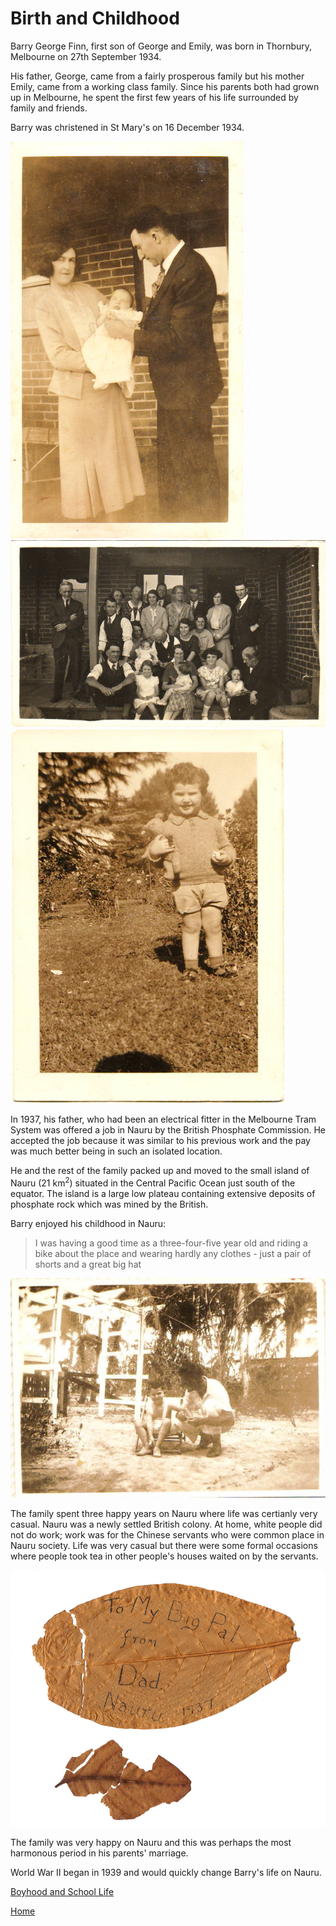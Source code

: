 # Birth and Childhood

Barry George Finn, first son of George and Emily, was born in Thornbury, Melbourne on 27th September 1934.

His father, George, came from a fairly prosperous family but his mother Emily, came from a working class family. Since his parents both had grown up in Melbourne, he spent the first few years of his life surrounded by family and friends.

Barry was christened in St Mary's on 16 December 1934.

![Christening Day - Emily George and Barry](<../images/Christening Day.png> "Christening Day")![Christening Day Party](<../images/Christening Day Party.png> "Christening Day Party")![Barry at 3 years old](<../images/3 Years Old.png> "3 years old")

In 1937, his father, who had been an electrical fitter in the Melbourne Tram System was offered a job in Nauru by the British Phosphate Commission. He accepted the job because it was similar to his previous work and the pay was much better being in such an isolated location.

He and the rest of the family packed up and moved to the small island of Nauru (21 km<sup>2</sup>) situated in the Central Pacific Ocean just south of the equator. The island is a large low plateau containing extensive deposits of phosphate rock which was mined by the British.

Barry enjoyed his childhood in Nauru:
> I was having a good time as a three-four-five year old and riding a bike about the place and wearing hardly any clothes - just a pair of shorts and a great big hat

![Barry with his Dad on Nauru in 1938](<../images/1938 Nauru.png> "Barry with his Dad on Nauru in 1938")

 The family spent three happy years on Nauru where life was certianly very casual.  Nauru was a newly settled British colony.  At home, white people did not do work; work was for the Chinese servants who were common place in Nauru society. Life was very casual but there were some formal occasions where people took tea in other people's houses waited on by the servants.

![Pressed Leaf 1937](<../images/Leaf 1937.png> "Pressed Leaf 1937")

 The family was very happy on Nauru and this was perhaps the most harmonous period in his parents' marriage.

 World War II began in 1939 and would quickly change Barry's life on Nauru.

[Boyhood and School Life](./C2_Boyhood_and_School_Life.html)

[Home](../index.html)
